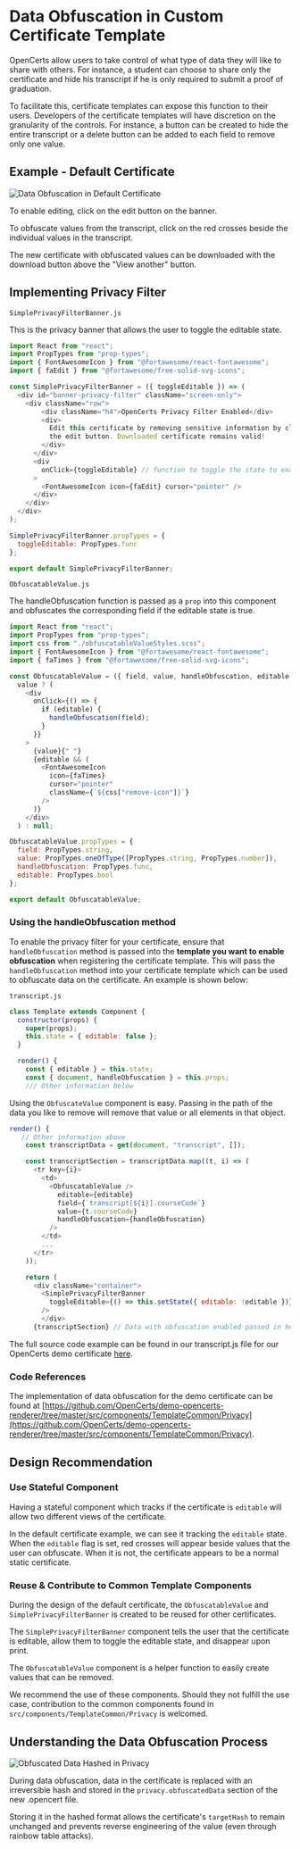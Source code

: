 # Data Obfuscation in Custom Certificate Template

OpenCerts allow users to take control of what type of data they will like to share with others. For instance, a student can choose to share only the certificate and hide his transcript if he is only required to submit a proof of graduation.

To facilitate this, certificate templates can expose this function to their users. Developers of the certificate templates will have discretion on the granularity of the controls. For instance, a button can be created to hide the entire transcript or a delete button can be added to each field to remove only one value.

## Example - Default Certificate

![Data Obfuscation in Default Certificate](./assets/data-obfuscation/data-obfuscation-default-certificate.png)

To enable editing, click on the edit button on the banner.

To obfuscate values from the transcript, click on the red crosses beside the individual values in the transcript.

The new certificate with obfuscated values can be downloaded with the download button above the "View another" button.

## Implementing Privacy Filter

`SimplePrivacyFilterBanner.js`

This is the privacy banner that allows the user to toggle the editable state.

```js
import React from "react";
import PropTypes from "prop-types";
import { FontAwesomeIcon } from "@fortawesome/react-fontawesome";
import { faEdit } from "@fortawesome/free-solid-svg-icons";

const SimplePrivacyFilterBanner = ({ toggleEditable }) => (
  <div id="banner-privacy-filter" className="screen-only">
    <div className="row">
        <div className="h4">OpenCerts Privacy Filter Enabled</div>
        <div>
          Edit this certificate by removing sensitive information by clicking on
          the edit button. Downloaded certificate remains valid!
        </div>
      </div>
      <div
        onClick={toggleEditable} // function to toggle the state to enable/disable editing
      >
        <FontAwesomeIcon icon={faEdit} cursor="pointer" />
      </div>
    </div>
  </div>
);

SimplePrivacyFilterBanner.propTypes = {
  toggleEditable: PropTypes.func
};

export default SimplePrivacyFilterBanner;
```

`ObfuscatableValue.js`

The handleObfuscation function is passed as a `prop` into this component and obfuscates the corresponding field if the editable state is true.

```js
import React from "react";
import PropTypes from "prop-types";
import css from "./obfuscatableValueStyles.scss";
import { FontAwesomeIcon } from "@fortawesome/react-fontawesome";
import { faTimes } from "@fortawesome/free-solid-svg-icons";

const ObfuscatableValue = ({ field, value, handleObfuscation, editable }) =>
  value ? (
    <div
      onClick={() => {
        if (editable) {
          handleObfuscation(field);
        }
      }}
    >
      {value}{" "}
      {editable && (
        <FontAwesomeIcon
          icon={faTimes}
          cursor="pointer"
          className={`${css["remove-icon"]}`}
        />
      )}
    </div>
  ) : null;

ObfuscatableValue.propTypes = {
  field: PropTypes.string,
  value: PropTypes.oneOfType([PropTypes.string, PropTypes.number]),
  handleObfuscation: PropTypes.func,
  editable: PropTypes.bool
};

export default ObfuscatableValue;
```

### Using the handleObfuscation method

To enable the privacy filter for your certificate, ensure that `handleObfuscation` method is passed into the **template you want to enable obfuscation** when registering the certificate template. This will pass the `handleObfuscation` method into your certificate template which can be used to obfuscate data on the certificate. An example is shown below:

`transcript.js`

```js
class Template extends Component {
  constructor(props) {
    super(props);
    this.state = { editable: false };
  }

  render() {
    const { editable } = this.state;
    const { document, handleObfuscation } = this.props;
    /// Other information below
```

Using the `ObfuscateValue` component is easy. Passing in the path of the data you like to remove will remove that value or all elements in that object.

```js
render() {
   // Other information above
    const transcriptData = get(document, "transcript", []);

    const transcriptSection = transcriptData.map((t, i) => (
      <tr key={i}>
        <td>
          <ObfuscatableValue />
            editable={editable}
            field={`transcript[${i}].courseCode`}
            value={t.courseCode}
            handleObfuscation={handleObfuscation}
          />
        </td>
        ...
      </tr>
    ));

    return (
      <div className="container">
        <SimplePrivacyFilterBanner
          toggleEditable={() => this.setState({ editable: !editable })}
        />
        </div>
      {transcriptSection} // Data with obfuscation enabled passed in here
```

The full source code example can be found in our transcript.js file for our OpenCerts demo certificate [here](./files/transcript.js).

### Code References

The implementation of data obfuscation for the demo certificate can be found at [https://github.com/OpenCerts/demo-opencerts-renderer/tree/master/src/components/TemplateCommon/Privacy](https://github.com/OpenCerts/demo-opencerts-renderer/tree/master/src/components/TemplateCommon/Privacy).

## Design Recommendation

### Use Stateful Component

Having a stateful component which tracks if the certificate is `editable` will allow two different views of the certificate.

In the default certificate example, we can see it tracking the `editable` state. When the `editable` flag is set, red crosses will appear beside values that the user can obfuscate. When it is not, the certificate appears to be a normal static certificate.

### Reuse & Contribute to Common Template Components

During the design of the default certificate, the `ObfuscatableValue` and `SimplePrivacyFilterBanner` is created to be reused for other certificates.

The `SimplePrivacyFilterBanner` component tells the user that the certificate is editable, allow them to toggle the editable state, and disappear upon print.

The `ObfuscatableValue` component is a helper function to easily create values that can be removed.

We recommend the use of these components. Should they not fulfill the use case, contribution to the common components found in `src/components/TemplateCommon/Privacy` is welcomed.

## Understanding the Data Obfuscation Process

![Obfuscated Data Hashed in Privacy](./assets/data-obfuscation/obfuscated-data-in-privacy.png)

During data obfuscation, data in the certificate is replaced with an irreversible hash and stored in the `privacy.obfuscatedData` section of the new .opencert file.

Storing it in the hashed format allows the certificate's `targetHash` to remain unchanged and prevents reverse engineering of the value (even through rainbow table attacks).
